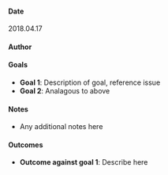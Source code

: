 #### Date 
2018.04.17

#### Author 
<Author Name>

#### Goals
- **Goal 1**: Description of goal, reference issue
- **Goal 2**: Analagous to above

#### Notes
- Any additional notes here

#### Outcomes
- **Outcome against goal 1**: Describe here
